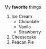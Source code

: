 My **favorite** things
1. Ice Cream
   - Chocolate
   - Vanila
   - Strawberry
2. Cheesecake
3. Peacan Pie
